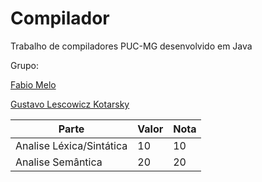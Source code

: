 # Compilador
Trabalho de compiladores PUC-MG desenvolvido em Java

Grupo:

[Fabio Melo](https://github.com/fabioscmelo)

[Gustavo Lescowicz Kotarsky](https://github.com/gustavokotarsky)

|   Parte|   Valor|  Nota|
|-|-|-|
|   Analise Léxica/Sintática| 10| 10|
|   Analise Semântica|  20| 20|


